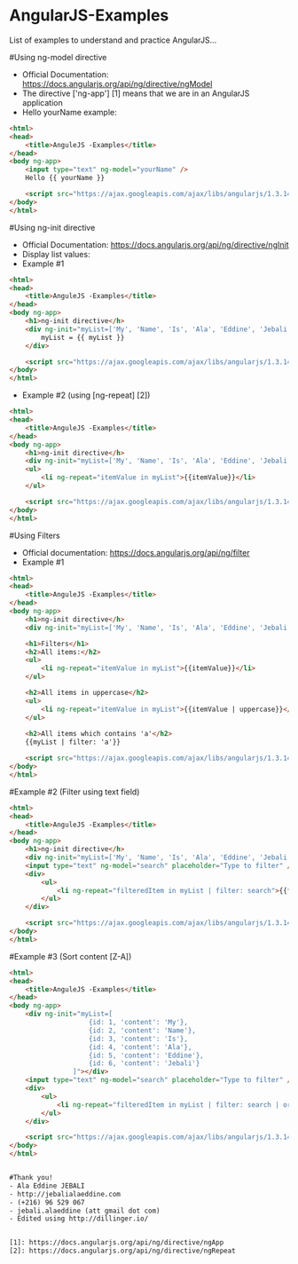 # AngularJS-Examples
List of examples to understand and practice AngularJS...

#Using ng-model directive
- Official Documentation: https://docs.angularjs.org/api/ng/directive/ngModel
- The directive ['ng-app'] [1] means that we are in an AngularJS application
- Hello yourName example:
```html
<html>
<head>
	<title>AnguleJS -Examples</title>
</head>
<body ng-app>
	<input type="text" ng-model="yourName" />
	Hello {{ yourName }}

	<script src="https://ajax.googleapis.com/ajax/libs/angularjs/1.3.14/angular.min.js"></script>
</body>
</html>
```

#Using ng-init directive
- Official Documentation: https://docs.angularjs.org/api/ng/directive/ngInit
- Display list values:
- Example #1
```html
<html>
<head>
	<title>AnguleJS -Examples</title>
</head>
<body ng-app>
	<h1>ng-init directive</h>
	<div ng-init="myList=['My', 'Name', 'Is', 'Ala', 'Eddine', 'Jebali']">
		myList = {{ myList }}
	</div>

	<script src="https://ajax.googleapis.com/ajax/libs/angularjs/1.3.14/angular.min.js"></script>
</body>
</html>
```

- Example #2 (using [ng-repeat] [2])
```html
<html>
<head>
	<title>AnguleJS -Examples</title>
</head>
<body ng-app>
	<h1>ng-init directive</h>
	<div ng-init="myList=['My', 'Name', 'Is', 'Ala', 'Eddine', 'Jebali']"></div>
	<ul>
		<li ng-repeat="itemValue in myList">{{itemValue}}</li>
	</ul>

	<script src="https://ajax.googleapis.com/ajax/libs/angularjs/1.3.14/angular.min.js"></script>
</body>
</html>
```

#Using Filters
- Official documentation: https://docs.angularjs.org/api/ng/filter
- Example #1
```html
<html>
<head>
	<title>AnguleJS -Examples</title>
</head>
<body ng-app>
	<h1>ng-init directive</h>
	<div ng-init="myList=['My', 'Name', 'Is', 'Ala', 'Eddine', 'Jebali']"></div>

	<h1>Filters</h1>
	<h2>All items:</h2>
	<ul>
		<li ng-repeat="itemValue in myList">{{itemValue}}</li>
	</ul>

	<h2>All items in uppercase</h2>
	<ul>
		<li ng-repeat="itemValue in myList">{{itemValue | uppercase}}</li>
	</ul>
		
	<h2>All items which contains 'a'</h2>
	{{myList | filter: 'a'}}

	<script src="https://ajax.googleapis.com/ajax/libs/angularjs/1.3.14/angular.min.js"></script>
</body>
</html>
```
#Example #2 (Filter using text field)
```html
<html>
<head>
	<title>AnguleJS -Examples</title>
</head>
<body ng-app>
	<h1>ng-init directive</h>
	<div ng-init="myList=['My', 'Name', 'Is', 'Ala', 'Eddine', 'Jebali']"></div>
	<input type="text" ng-model="search" placeholder="Type to filter" />
	<div>
		<ul>
			<li ng-repeat="filteredItem in myList | filter: search">{{filteredItem | lowercase}}</li>
		</ul>
	</div>

	<script src="https://ajax.googleapis.com/ajax/libs/angularjs/1.3.14/angular.min.js"></script>
</body>
</html>
```
#Example #3 (Sort content [Z-A])
```html
<html>
<head>
	<title>AnguleJS -Examples</title>
</head>
<body ng-app>
	<div ng-init="myList=[
					{id: 1, 'content': 'My'}, 
					{id: 2, 'content': 'Name'}, 
					{id: 3, 'content': 'Is'}, 
					{id: 4, 'content': 'Ala'}, 
					{id: 5, 'content': 'Eddine'}, 
					{id: 6, 'content': 'Jebali'}
				]"></div>
	<input type="text" ng-model="search" placeholder="Type to filter" />
	<div>
		<ul>
			<li ng-repeat="filteredItem in myList | filter: search | orderBy: '-content'">{{filteredItem | lowercase}}</li>
		</ul>
	</div>

	<script src="https://ajax.googleapis.com/ajax/libs/angularjs/1.3.14/angular.min.js"></script>
</body>
</html>


#Thank you!
- Ala Eddine JEBALI
- http://jebalialaeddine.com
- (+216) 96 529 067
- jebali.alaeddine (att gmail dot com)
- Edited using http://dillinger.io/


[1]: https://docs.angularjs.org/api/ng/directive/ngApp
[2]: https://docs.angularjs.org/api/ng/directive/ngRepeat
